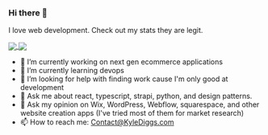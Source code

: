 ### Hi there 👋

I love web development. Check out my stats they are legit.

<a href="https://github.com/anuraghazra/github-readme-stats" style="max-width: 50%;">
  <img align="center" src="https://github-readme-stats.vercel.app/api?username=kyle772&count_private=true&show_icons=true" />
</a>
<a href="https://github.com/anuraghazra/github-readme-stats" style="max-width: 50%;">
  <img align="center" src="https://github-readme-stats.vercel.app/api/top-langs/?username=kyle772&layout=compact&langs_count=8" />
</a>


- 🔭 I’m currently working on next gen ecommerce applications
- 🌱 I’m currently learning devops
- 🤔 I’m looking for help with finding work cause I'm only good at development
- 💬 Ask me about react, typescript, strapi, python, and design patterns.
- 💬 Ask my opinion on Wix, WordPress, Webflow, squarespace, and other website creation apps (I've tried most of them for market research)
- 📫 How to reach me: Contact@KyleDiggs.com
